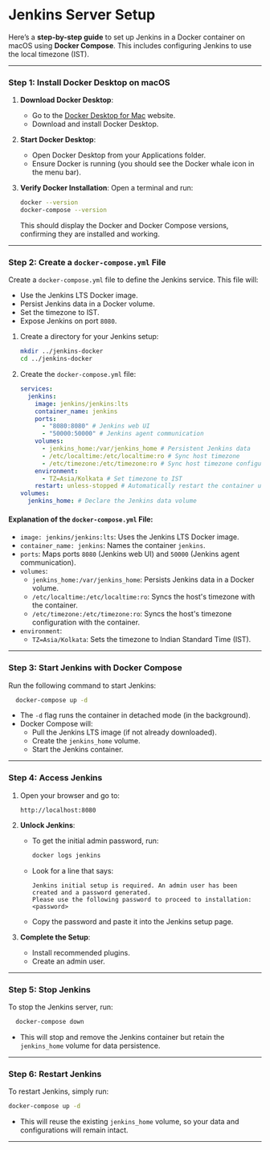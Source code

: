 # Jenkins Server Setup

Here’s a **step-by-step guide** to set up Jenkins in a Docker container on macOS using **Docker Compose**. This includes configuring Jenkins to use the local timezone (IST).

---

### **Step 1: Install Docker Desktop on macOS**
1. **Download Docker Desktop**:
    - Go to the [Docker Desktop for Mac](https://www.docker.com/products/docker-desktop) website.
    - Download and install Docker Desktop.

2. **Start Docker Desktop**:
    - Open Docker Desktop from your Applications folder.
    - Ensure Docker is running (you should see the Docker whale icon in the menu bar).

3. **Verify Docker Installation**:
   Open a terminal and run:
   ```bash
   docker --version
   docker-compose --version
   ```
   This should display the Docker and Docker Compose versions, confirming they are installed and working.

---

### **Step 2: Create a `docker-compose.yml` File**
Create a `docker-compose.yml` file to define the Jenkins service. This file will:
- Use the Jenkins LTS Docker image.
- Persist Jenkins data in a Docker volume.
- Set the timezone to IST.
- Expose Jenkins on port `8080`.

1. Create a directory for your Jenkins setup:
   ```bash
   mkdir ../jenkins-docker
   cd ../jenkins-docker
   ```

2. Create the `docker-compose.yml` file:
   ```yaml
   services:
     jenkins:
       image: jenkins/jenkins:lts
       container_name: jenkins
       ports:
         - "8080:8080" # Jenkins web UI
         - "50000:50000" # Jenkins agent communication
       volumes:
         - jenkins_home:/var/jenkins_home # Persistent Jenkins data
         - /etc/localtime:/etc/localtime:ro # Sync host timezone
         - /etc/timezone:/etc/timezone:ro # Sync host timezone configuration
       environment:
         - TZ=Asia/Kolkata # Set timezone to IST
       restart: unless-stopped # Automatically restart the container unless stopped manually
   volumes:
     jenkins_home: # Declare the Jenkins data volume
   ```

#### **Explanation of the `docker-compose.yml` File**:
- `image: jenkins/jenkins:lts`: Uses the Jenkins LTS Docker image.
- `container_name: jenkins`: Names the container `jenkins`.
- `ports`: Maps ports `8080` (Jenkins web UI) and `50000` (Jenkins agent communication).
- `volumes`:
    - `jenkins_home:/var/jenkins_home`: Persists Jenkins data in a Docker volume.
    - `/etc/localtime:/etc/localtime:ro`: Syncs the host's timezone with the container.
    - `/etc/timezone:/etc/timezone:ro`: Syncs the host's timezone configuration with the container.
- `environment`:
    - `TZ=Asia/Kolkata`: Sets the timezone to Indian Standard Time (IST).

---

### **Step 3: Start Jenkins with Docker Compose**
Run the following command to start Jenkins:
```bash
  docker-compose up -d
```

- The `-d` flag runs the container in detached mode (in the background).
- Docker Compose will:
    - Pull the Jenkins LTS image (if not already downloaded).
    - Create the `jenkins_home` volume.
    - Start the Jenkins container.

---

### **Step 4: Access Jenkins**
1. Open your browser and go to:
   ```
   http://localhost:8080
   ```
2. **Unlock Jenkins**:
    - To get the initial admin password, run:
      ```bash
      docker logs jenkins
      ```
    - Look for a line that says:
      ```
      Jenkins initial setup is required. An admin user has been created and a password generated.
      Please use the following password to proceed to installation:
      <password>
      ```
    - Copy the password and paste it into the Jenkins setup page.

3. **Complete the Setup**:
    - Install recommended plugins.
    - Create an admin user.
---

### **Step 5: Stop Jenkins**
To stop the Jenkins server, run:
```bash
  docker-compose down
```

- This will stop and remove the Jenkins container but retain the `jenkins_home` volume for data persistence.

---

### **Step 6: Restart Jenkins**
To restart Jenkins, simply run:
```bash
docker-compose up -d
```

- This will reuse the existing `jenkins_home` volume, so your data and configurations will remain intact.

---
